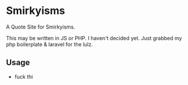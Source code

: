 # Smirkyisms

A Quote Site for Smirkyisms.

This may be written in JS or PHP. I haven't decided yet. Just grabbed my php boilerplate & laravel for the lulz.

## Usage

- fuck thi